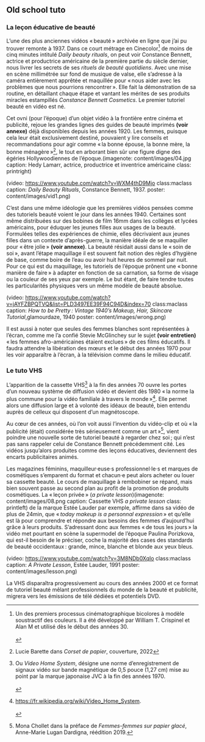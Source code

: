 
## Old school tuto
### La leçon éducative de beauté
L’une des plus anciennes vidéos «&#8239;beauté&#8239;» archivée en ligne que j’ai pu trouver remonte à 1937. Dans ce court métrage en Cinecolor[^cine] de moins de cinq minutes intitulé _Daily beauty rituals_, on peut voir Constance Bennett, actrice et productrice américaine de la première partie du siècle dernier, nous livrer les secrets de ses _rituels de beauté quotidiens_. Avec une mise en scène millimétrée sur fond de musique de valse, elle s’adresse à la caméra entièrement apprêtée et maquillée pour «&#8239;nous aider avec les 
problèmes que nous pourrions rencontrer&#8239;». Elle fait la démonstration de sa routine, en détaillant chaque étape et vantant les mérites de ses produits miracles estampillés _Constance Bennett Cosmetics_. Le premier tutoriel beauté en vidéo est né. 

Cet ovni (pour l’époque) d’un objet vidéo à la frontière entre cinéma et publicité, rejoue les grandes lignes des guides de beauté imprimés **(voir annexe)** déjà disponibles depuis les années 1920. Les femmes,  puisque cela leur était exclusivement destiné, pouvaient y lire conseils et recommandations pour agir comme «&#8239;la bonne épouse, la bonne mère, la bonne ménagère&#8239;»[^bonne], le tout en arborant bien sûr une figure digne des égéries Hollywoodiennes de l’époque.(imagenote: content/images/04.jpg caption: Hedy Lamarr, actrice, productrice et inventrice américaine class: printright)

(video: https://www.youtube.com/watch?v=WXM4thD9Mjo  class:maclass caption: _Daily Beauty Rituals_, Constance Bennett, 1937. poster: content/images/vid1.png)

C’est dans une même idéologie que les premières vidéos pensées comme des tutoriels beauté voient le jour dans les années 1940. Certaines sont même distribuées sur des bobines de film 16mm dans les collèges et lycées américains, pour éduquer les jeunes filles aux usages de la beauté. Formulées telles des expériences de chimie, elles décrivaient aux jeunes filles dans un contexte d’après-guerre, la manière idéale de se maquiller pour «&#8239;être jolie&#8239;» **(voir annexe)**. La beauté résidait aussi dans le «&#8239;soin de soi&#8239;», avant l’étape maquillage il est souvent fait notion des règles d’hygiène de base, comme boire de l’eau ou avoir huit heures de sommeil par nuit. Pour ce qui est du maquillage, les tutoriels de l’époque prônent une «&#8239;bonne manière de faire&#8239;» à adapter en fonction de sa carnation, sa forme de visage ou la couleur de ses yeux par exemple. Le but étant, de faire tendre toutes les particularités physiques vers un même modèle de beauté absolue.

(video: https://www.youtube.com/watch?v=jAYFZBPQTVQ&list=PLD3497EE39F94C94D&index=70 class:maclass caption: _How to be Pretty&#8239;: Vintage 1940’s Makeup, Hair, Skincare Tutorial_,glamourdaze, 1940 poster: content/images/wrong.png)

Il est aussi à noter que seules des femmes blanches sont représentées à l’écran, comme me l’a confié Stevie McGlinchey sur le sujet **(voir entretien)** «&#8239;les femmes afro-américaines étaient exclues&#8239;» de ces films éducatifs. Il faudra attendre la libération des mœurs et le début des années 1970 pour les voir apparaître à l’écran, à la télévision comme dans le milieu éducatif.

[^cine]: Un des premiers processus cinématographique bicolores à modèle soustractif des couleurs. Il a été développé par William T. Crispinel et Alan M et utilisé dès le début des années 30.<br><br>
[^bonne]: Lucie Barette dans _Corset de papier_, couverture, 2022   

### Le tuto VHS
L’apparition de la cassette VHS[^vhs] à la fin des années 70 ouvre les portes d’un nouveau système de diffusion vidéo et devient dès 1980 «&#8239;la norme la plus commune pour la vidéo familiale à travers le monde&#8239;»[^vvhs]. Elle permet alors une diffusion large et à volonté des idéaux de beauté, bien entendu auprès de celleux qui disposent d’un magnétoscope.  

Au cœur de ces années, où l’on voit aussi l’invention du vidéo-clip et où «&#8239;la publicité (était) considérée très sérieusement comme un art&#8239;»[^art], vient poindre une nouvelle sorte de tutoriel beauté à regarder chez soi&#8239;; qui n’est pas sans rappeler celui de Constance Bennett précédemment cité. Les vidéos jusqu’alors produites comme des leçons éducatives, deviennent des encarts publicitaires animés.

Les magazines féminins, maquilleur·euse·s professionnel·le·s et marques de cosmétiques s’emparent du format et chacun·e peut alors acheter ou louer sa cassette beauté. Le cours de maquillage à rembobiner se répand, mais bien souvent passe au second plan au profit de la promotion de produits cosmétiques. La «&#8239;leçon privée&#8239;» (_a private lesson_)(imagenote: content/images/08.png caption: Cassette VHS _a private lesson_ class: printleft) de la marque Estée Lauder par exemple, affirme dans sa vidéo de plus de 24min, que «_&#8239;today makeup is a personnal expression&#8239;_» et qu’elle est là pour comprendre et répondre aux besoins des femmes d’aujourd’hui grâce à leurs produits. S’adressant donc aux femmes «&#8239;de tous les jours&#8239;» la vidéo met pourtant en scène la supermodel de l’époque Paulina Porizkova, qui est-il besoin de le préciser, coche la majorité des cases des standards de beauté occidentaux&#8239;: grande, mince, blanche et blonde aux yeux bleus.

(video: https://www.youtube.com/watch?v=3M8NDb0XqIo class:maclass caption: _A Private Lesson_, Estée Lauder, 1991 poster: content/images/lesson.png)

La VHS disparaîtra progressivement au cours des années 2000 et ce format de tutoriel beauté mêlant professionnels du monde de la beauté et publicité, migrera vers les émissions de télé dédiées et potentiels DVD.

[^vhs]: Ou _Video Home System_, désigne une norme d’enregistrement de signaux vidéo sur bande magnétique de 0,5 pouce (1,27 cm) mise au point par la marque japonaise JVC à la fin des années 1970.<br><br>
[^vvhs]: https://fr.wikipedia.org/wiki/Video_Home_System. <br><br>
[^art]: Mona Chollet dans la préface de _Femmes-femmes sur papier glacé_, Anne-Marie Lugan Dardigna, réédition 2019.

<!-- <br class="breakpage"> -->